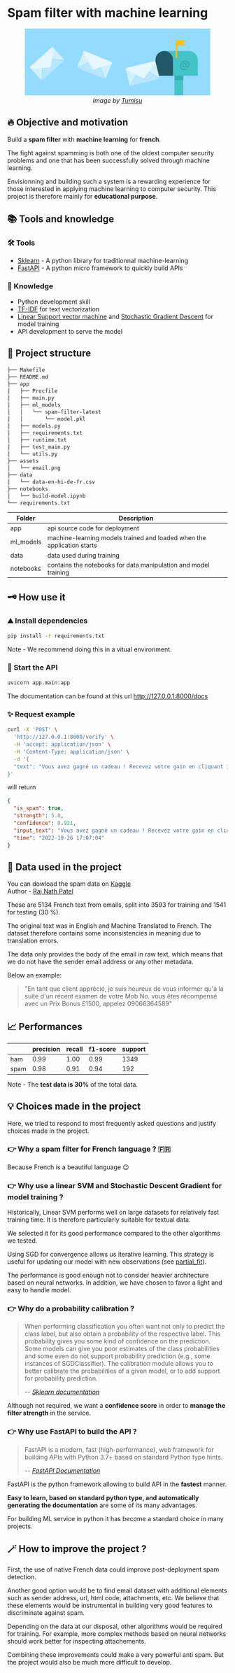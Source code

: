 # Spam filter with machine learning

<figure>
  <img src="https://raw.githubusercontent.com/pierrerochet/ml-spam-filter-fr/master/assets/email.png" alt="email"/>
  <figcaption align="center"><i>Image by <a href="https://pixabay.com/fr/users/tumisu-148124/?utm_source=link-attribution&amp;utm_medium=referral&amp;utm_campaign=image&amp;utm_content=2362038">Tumisu</a></i></figcaption>
</figure>

## 🔥 Objective and motivation

Build a **spam filter** with **machine learning** for **french**.

The fight against spamming is both one of the oldest computer security problems and one that has been successfully solved through machine learning.

Envisionning and building such a system is a rewarding experience for those interested in applying machine learning to computer security. This project is therefore mainly for **educational purpose**.

## 📚 Tools and knowledge

### 🛠 Tools

- [Sklearn](https://scikit-learn.org/stable/) - A python library for traditionnal machine-learning
- [FastAPI](https://fastapi.tiangolo.com/) - A python micro framework to quickly build APIs

### 📖 Knowledge

- Python development skill
- [TF-IDF](https://en.wikipedia.org/wiki/Tf%E2%80%93idf) for text vectorization
- [Linear Support vector machine](https://en.wikipedia.org/wiki/Support_vector_machine) and [Stochastic Gradient Descent](https://en.wikipedia.org/wiki/Stochastic_gradient_descent) for model training
- API development to serve the model

## 🧩 Project structure

```
├── Makefile
├── README.md
├── app
│   ├── Procfile
│   ├── main.py
│   ├── ml_models
│   │   └── spam-filter-latest
│   │       └── model.pkl
│   ├── models.py
│   ├── requirements.txt
│   ├── runtime.txt
│   ├── test_main.py
│   └── utils.py
├── assets
│   └── email.png
├── data
│   └── data-en-hi-de-fr.csv
├── notebooks
│   └── build-model.ipynb
└── requirements.txt
```

| Folder    | Description                                                            |
| --------- | ---------------------------------------------------------------------- |
| app       | api source code for deployment                                         |
| ml_models | machine-learning models trained and loaded when the application starts |
| data      | data used during training                                              |
| notebooks | contains the notebooks for data manipulation and model training        |

## 🗝 How use it

### ⛰ Install dependencies

```bash
pip install -r requirements.txt
```

Note - We recommend doing this in a vitual environment.

### 🚀 Start the API

```bash
uvicorn app.main:app
```

The documentation can be found at this url http://127.0.0.1:8000/docs

### ✨ Request example

```bash
curl -X 'POST' \
  'http://127.0.0.1:8000/verify' \
  -H 'accept: application/json' \
  -H 'Content-Type: application/json' \
  -d '{
  "text": "Vous avez gagné un cadeau ! Recevez votre gain en cliquant ici !"
}'
```

will return

```json
{
  "is_spam": true,
  "strength": 5.0,
  "confidence": 0.921,
  "input_text": "Vous avez gagné un cadeau ! Recevez votre gain en cliquant ici !",
  "time": "2022-10-26 17:07:04"
}
```

## 💎 Data used in the project

You can dowload the spam data on [Kaggle](https://www.kaggle.com/datasets/rajnathpatel/multilingual-spam-data?resource=download)  
Author - [Raj Nath Patel](https://www.kaggle.com/rajnathpatel)

These are 5134 French text from emails, split into 3593 for training and 1541 for testing (30 %).

The original text was in English and Machine Translated to French. The dataset therefore contains some inconsistencies in meaning due to translation errors.

The data only provides the body of the email in raw text, which means that we do not have the sender email address or any other metadata.

Below an example:

> "En tant que client apprécié, je suis heureux de vous informer qu'à la suite d'un récent examen de votre Mob No. vous êtes récompensé avec un Prix Bonus £1500, appelez 09066364589"

## 📈 Performances

|      | precision | recall | f1-score | support |
| ---- | --------- | ------ | -------- | ------- |
| ham  | 0.99      | 1.00   | 0.99     | 1349    |
| spam | 0.98      | 0.91   | 0.94     | 192     |

Note - The **test data is 30%** of the total data.

## 💡 Choices made in the project

Here, we tried to respond to most frequently asked questions and justify choices made in the project.

### 👉 Why a spam filter for French language ? 🇫🇷

Because French is a beautiful language 😉

### 👉 Why use a linear SVM and Stochastic Descent Gradient for model training ?

Historically, Linear SVM performs well on large datasets for relatively fast training time. It is therefore particularly suitable for textual data.

We selected it for its good performance compared to the other algorithms we tested.

Using SGD for convergence allows us iterative learning. This strategy is useful for updating our model with new observations (see [partial_fit](https://scikit-learn.org/stable/modules/generated/sklearn.linear_model.SGDClassifier.html#sklearn.linear_model.SGDClassifier.partial_fit)).

The performance is good enough not to consider heavier architecture based on neural networks. In addition, we have chosen to favor a light and easy to handle model.

### 👉 Why do a probability calibration ?

> When performing classification you often want not only to predict the class label, but also obtain a probability of the respective label. This probability gives you some kind of confidence on the prediction. Some models can give you poor estimates of the class probabilities and some even do not support probability prediction (e.g., some instances of SGDClassifier). The calibration module allows you to better calibrate the probabilities of a given model, or to add support for probability prediction.
>
> -- [_Sklearn documentation_](https://scikit-learn.org/stable/modules/calibration.html)

Although not required, we want a **confidence score** in order to **manage the filter strength** in the service.

### 👉 Why use FastAPI to build the API ?

> FastAPI is a modern, fast (high-performance), web framework for building APIs with Python 3.7+ based on standard Python type hints.
>
> -- [_FastAPI Documentation_](https://fastapi.tiangolo.com/)

FastAPI is the python framework allowing to build API in the **fastest** manner.

**Easy to learn, based on standard python type, and automatically generating the documentation** are some of its many advantages.

For building ML service in python it has become a standard choice in many projects.

## 🪄 How to improve the project ?

First, the use of native French data could improve post-deployment spam detection.

Another good option would be to find email dataset with additional elements such as sender address, url, html code, attachments, etc. We believe that these elements would be instrumental in building very good features to discriminate against spam.

Depending on the data at our disposal, other algorithms would be required for training. For example, more complex methods based on neural networks should work better for inspecting attachements.

Combining these improvements could make a very powerful anti spam. But the project would also be much more difficult to develop.
